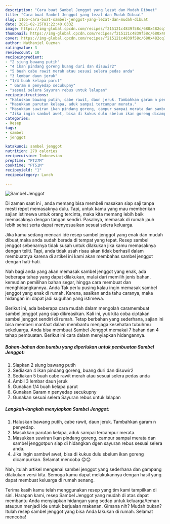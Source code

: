 ```yaml
---
description: "Cara buat Sambel Jenggot yang lezat dan Mudah Dibuat"
title: "Cara buat Sambel Jenggot yang lezat dan Mudah Dibuat"
slug: 1165-cara-buat-sambel-jenggot-yang-lezat-dan-mudah-dibuat
date: 2021-02-15T01:22:40.033Z
image: https://img-global.cpcdn.com/recipes/f215121c4839f58c/680x482cq70/sambel-jenggot-foto-resep-utama.jpg
thumbnail: https://img-global.cpcdn.com/recipes/f215121c4839f58c/680x482cq70/sambel-jenggot-foto-resep-utama.jpg
cover: https://img-global.cpcdn.com/recipes/f215121c4839f58c/680x482cq70/sambel-jenggot-foto-resep-utama.jpg
author: Nathaniel Guzman
ratingvalue: 3
reviewcount: 10
recipeingredient:
- "2 siung bawang putih"
- "4 ikan pindang goreng buang duri dan disuwir2"
- "5 buah cabe rawit merah atau sesuai selera pedas anda"
- "3 lembar daun jeruk"
- "1/4 buah kelapa parut"
- " Garam n penyedap secukupny"
- "sesuai selera Sayuran rebus untuk lalapan"
recipeinstructions:
- "Haluskan bawang putih, cabe rawit, daun jeruk. Tambahkan garam n penyedap."
- "Masukkan parutan kelapa, aduk sampai tercampur merata."
- "Masukkan suwiran ikan pindang goreng, campur sampai merata dan sambel jenggotpun siap di hidangkan dgen sayuran rebus sesuai selera anda."
- "Jika ingin sambwl awet, bisa di kukus dulu sbelum ikan goreng dicampurkan. Selamat mencoba 😊😊"
categories:
- Resep
tags:
- sambel
- jenggot

katakunci: sambel jenggot 
nutrition: 270 calories
recipecuisine: Indonesian
preptime: "PT27M"
cooktime: "PT51M"
recipeyield: "1"
recipecategory: Lunch

---
```



![Sambel Jenggot](https://img-global.cpcdn.com/recipes/f215121c4839f58c/680x482cq70/sambel-jenggot-foto-resep-utama.jpg)

Di zaman  saat ini , anda memang bisa membeli masakan siap saji tanpa mesti repot memasaknya dulu. Tapi, untuk kamu yang mau memberikan sajian istimewa untuk orang tercinta, maka kita memang lebih baik memasaknya dengan tangan sendiri. Pasalnya, memasak di rumah jauh lebih sehat serta dapat menyesuaikan sesuai selera keluarga.

Jika kamu sedang mencari ide resep sambel jenggot yang enak dan mudah dibuat,maka anda sudah berada di tempat yang tepat. Resep sambel jenggot  sebenarnya tidak susah untuk dilakukan jika kamu memasaknya dengan teliti. Tapi, anda tidak usah risau akan tidak berhasil dalam membuatnya 
karena di artikel ini kami akan membahas sambel jenggot dengan hati-hati.  



Nah bagi anda yang akan memasak sambel jenggot yang enak, ada beberapa tahap yang dapat dilakukan, mulai dari memilih jenis bahan, kemudian pemilihan bahan segar, hingga cara membuat dan menghidangkannya. Anda Tak perlu pusing kalau ingin memasak sambel jenggot yang enak di rumah. Karena, asalkan anda  tahu caranya, maka hidangan ini dapat jadi suguhan yang istimewa.

Berikut ini, ada beberapa cara mudah dalam mengolah caramembuat sambel jenggot yang siap dikreasikan. Kali ini, yuk kita coba ciptakan sambel jenggot sendiri di rumah. Tetap berbahan yang sederhana, sajian ini bisa memberi manfaat dalam membantu menjaga kesehatan tubuhmu sekeluarga. Anda bisa membuat Sambel Jenggot memakai 7 bahan dan 4 tahap pembuatan. Berikut ini cara dalam menyiapkan hidangannya.

<!--inarticleads1-->

##### Bahan-bahan dan bumbu yang diperlukan untuk pembuatan Sambel Jenggot:

1. Siapkan 2 siung bawang putih
1. Sediakan 4 ikan pindang goreng, buang duri dan disuwir2
1. Sediakan 5 buah cabe rawit merah atau sesuai selera pedas anda
1. Ambil 3 lembar daun jeruk
1. Gunakan 1/4 buah kelapa parut
1. Gunakan  Garam n penyedap secukupny
1. Gunakan sesuai selera Sayuran rebus untuk lalapan




<!--inarticleads2-->

##### Langkah-langkah menyiapkan Sambel Jenggot:

1. Haluskan bawang putih, cabe rawit, daun jeruk. Tambahkan garam n penyedap.
1. Masukkan parutan kelapa, aduk sampai tercampur merata.
1. Masukkan suwiran ikan pindang goreng, campur sampai merata dan sambel jenggotpun siap di hidangkan dgen sayuran rebus sesuai selera anda.
1. Jika ingin sambwl awet, bisa di kukus dulu sbelum ikan goreng dicampurkan. Selamat mencoba 😊😊




Nah, itulah artikel mengenai  sambel jenggot  yang sederhana dan gampang dilakukan versi kita. Semoga kamu dapat melakukannya dengan hasil yang dapat membuat keluarga di rumah senang. 

Terima kasih kamu telah menggunakan resep yang tim kami tampilkan di sini. Harapan kami, resep  Sambel Jenggot yang mudah di atas dapat membantu Anda menyiapkan hidangan yang sedap untuk keluarga/teman ataupun menjadi ide untuk berjualan makanan. Gimana nih? Mudah bukan? Itulah resep sambel jenggot yang bisa Anda lakukan di rumah. Selamat mencoba!

